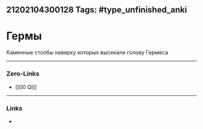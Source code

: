 21202104300128
Tags: #type_unfinished_anki
---
# Гермы

Каменные столбы наверху которых высекали голову Гермеса

---
### Zero-Links
- [[00 QI]]
---
### Links
-